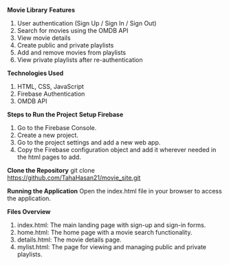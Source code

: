 **Movie Library**
**Features**
1. User authentication (Sign Up / Sign In / Sign Out)
2. Search for movies using the OMDB API
3. View movie details
4. Create public and private playlists
3. Add and remove movies from playlists
4. View private playlists after re-authentication

**Technologies Used**
1. HTML, CSS, JavaScript
2. Firebase Authentication
3. OMDB API


**Steps to Run the Project**
**Setup Firebase**
1. Go to the Firebase Console.
2. Create a new project.
3. Go to the project settings and add a new web app.
4. Copy the Firebase configuration object and add it wherever needed in  the html pages to add.

**Clone the Repository**
git clone https://github.com/TahaHasan21/movie_site.git

**Running the Application**
Open the index.html file in your browser to access the application.

**Files Overview**
1. index.html: The main landing page with sign-up and sign-in forms.
2. home.html: The home page with a movie search functionality.
3. details.html: The movie details page.
4. mylist.html: The page for viewing and managing public and private playlists.


